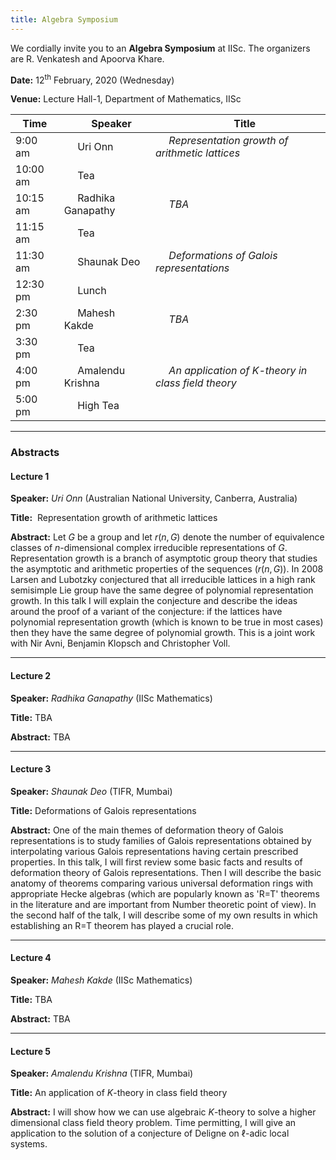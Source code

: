 ```yaml
---
title: Algebra Symposium
---
```

We cordially invite you to an __Algebra Symposium__ at IISc. The organizers are R. Venkatesh and Apoorva Khare.

__Date:__     12<sup>th</sup> February, 2020 (Wednesday)

__Venue:__  Lecture Hall-1, Department of Mathematics, IISc




Time               |   &nbsp;&nbsp;&nbsp;&nbsp; Speaker | &nbsp;&nbsp;&nbsp;&nbsp; Title
--- | --- | --- 
9:00 am  | &nbsp;&nbsp;&nbsp;&nbsp;  Uri Onn | &nbsp;&nbsp;&nbsp;&nbsp; _Representation growth of arithmetic lattices_
10:00 am  | &nbsp;&nbsp;&nbsp;&nbsp;  Tea
10:15 am  | &nbsp;&nbsp;&nbsp;&nbsp;  Radhika Ganapathy  | &nbsp;&nbsp;&nbsp;&nbsp; _TBA_
11:15 am  | &nbsp;&nbsp;&nbsp;&nbsp;  Tea
11:30 am  | &nbsp;&nbsp;&nbsp;&nbsp;  Shaunak Deo  | &nbsp;&nbsp;&nbsp;&nbsp; _Deformations of Galois representations_
12:30 pm  | &nbsp;&nbsp;&nbsp;&nbsp;  Lunch
2:30 pm  | &nbsp;&nbsp;&nbsp;&nbsp;  Mahesh Kakde  | &nbsp;&nbsp;&nbsp;&nbsp; _TBA_
3:30 pm  | &nbsp;&nbsp;&nbsp;&nbsp;  Tea
4:00 pm  | &nbsp;&nbsp;&nbsp;&nbsp;  Amalendu Krishna | &nbsp;&nbsp;&nbsp;&nbsp; _An application of $K$-theory in class field theory_
5:00 pm  | &nbsp;&nbsp;&nbsp;&nbsp; High Tea

---

### Abstracts

#### Lecture 1 ​

__Speaker:__ _Uri Onn_ (Australian National University, Canberra, Australia)

__Title:__ ​ Representation growth of arithmetic lattices

__Abstract:__ Let $G$ be a group and let $r(n,G)$ denote the number of equivalence classes of $n$-dimensional complex irreducible representations of $G$. Representation growth is a branch of asymptotic group theory that studies the asymptotic and arithmetic properties of the sequences $(r(n,G))$. In 2008 Larsen and Lubotzky conjectured that all irreducible lattices in a high rank semisimple Lie group have the same degree of polynomial representation growth. In this talk I will explain the conjecture and describe the ideas around the proof of a variant of the conjecture: if the lattices have polynomial representation growth (which is known to be true in most cases) then they have the same degree of polynomial growth. This is a joint work with Nir Avni, Benjamin Klopsch and Christopher Voll.

---

#### Lecture 2​

__Speaker:__ _Radhika Ganapathy_ (IISc Mathematics)

__Title:__ TBA

__Abstract:__ TBA

---

#### Lecture 3​

__Speaker:__ _Shaunak Deo_ (TIFR, Mumbai)

__Title:__ Deformations of Galois representations

__Abstract:__ One of the main themes of deformation theory of Galois representations is to study families of Galois representations obtained by interpolating various Galois representations having certain prescribed properties. In this talk, I will first review some basic facts and results of deformation theory of Galois representations. Then I will describe the basic anatomy of theorems comparing various universal deformation rings with appropriate Hecke algebras (which are popularly known as 'R=T' theorems in the literature and are important from Number theoretic point of view). In the second half of the talk, I will describe some of my own results in which establishing an R=T theorem has played a crucial role.

---

#### Lecture 4​

__Speaker:__ _Mahesh Kakde_ (IISc Mathematics)

__Title:__ TBA

__Abstract:__ TBA

---

#### Lecture 5​

__Speaker:__ _Amalendu Krishna_ (TIFR, Mumbai)

__Title:__ An application of $K$-theory in class field theory

__Abstract:__ I will show how we can use algebraic $K$-theory to solve a higher dimensional class field theory problem. Time permitting, I will give an application to the solution of a conjecture of Deligne on $\ell$-adic local systems.
